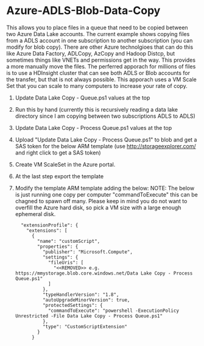 # Azure-ADLS-Blob-Data-Copy
This allows you to place files in a queue that need to be copied between two Azure Data Lake accounts.  The current example shows copying files from a ADLS account in one subscription to another subscription (you can modify for blob copy).  There are other Azure technolgioes that can do this like Azure Data Factory, ADLCopy, AzCopy and Hadoop Distcp, but sometimes things like VNETs and permissions get in the way.  This provides a more manually move the files.  The perferred apporach for millions of files is to use a HDInsight cluster that can see both ADLS or Blob accounts for the transfer, but that is not always possible.  This apporach uses a VM Scale Set that you can scale to many computers to increase your rate of copy.

1.	Update Data Lake Copy - Queue.ps1 values at the top
2.	Run this by hand (currently this is recursively reading a data lake directory since I am copying between two subscriptions ADLS to ADLS)
3.	Update Data Lake Copy - Process Queue.ps1 values at the top
4.	Upload "Update Data Lake Copy - Process Queue.ps1" to blob and get a SAS token for the below ARM template (use http://storageexplorer.com/ and right click to get a SAS token)
5.	Create VM ScaleSet in the Azure portal.
6.  At the last step export the template
7.  Modify the template ARM template adding the below:
    NOTE: The below is just running one copy per computer "commandToExecute" this can be chagned to spawn off many.  Please keep in mind you do not want to overfill the Azure hard disk, so pick a VM size with a large enough ephemeral disk.
    
          "extensionProfile": {
            "extensions": [
              {
                "name": "customScript",
                "properties": {
                  "publisher": "Microsoft.Compute",
                  "settings": {
                    "fileUris": [
                      "<<REMOVED>> e.g. https://mmystorage.blob.core.windows.net/Data Lake Copy - Process Queue.ps1"
                    ]
                  },
                  "typeHandlerVersion": "1.8",
                  "autoUpgradeMinorVersion": true,
                  "protectedSettings": {
                    "commandToExecute": "powershell -ExecutionPolicy Unrestricted -File Data Lake Copy - Process Queue.ps1"
                  },
                  "type": "CustomScriptExtension"
                }
              }

